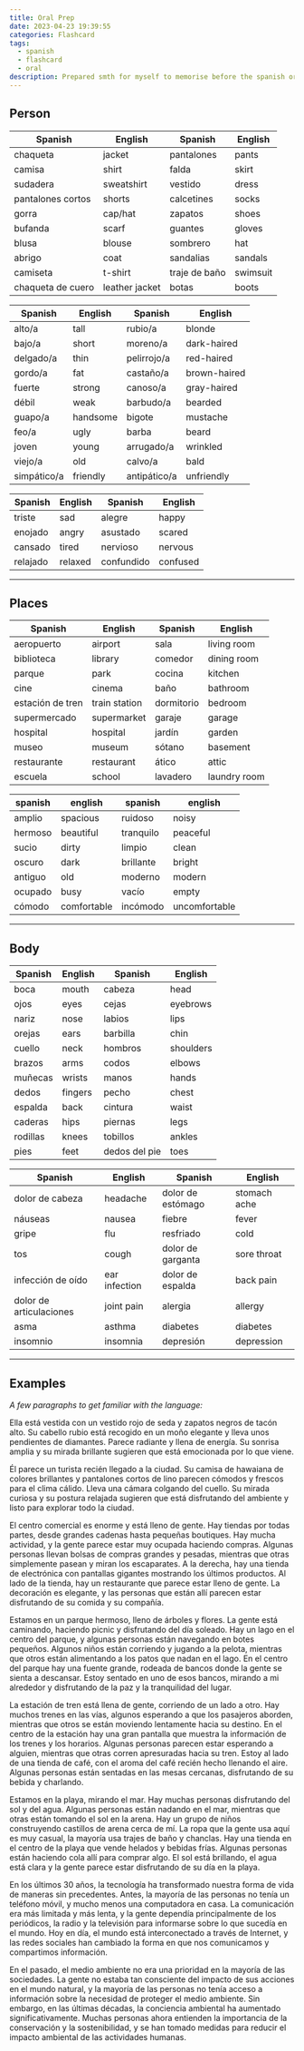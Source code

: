 ```yaml
---
title: Oral Prep
date: 2023-04-23 19:39:55
categories: Flashcard
tags:
  - spanish
  - flashcard
  - oral
description: Prepared smth for myself to memorise before the spanish oral. 
---
```


## Person

| Spanish | English | Spanish | English |
|---------|---------|---------|---------|
| chaqueta | jacket | pantalones | pants |
| camisa | shirt | falda | skirt |
| sudadera | sweatshirt | vestido | dress |
| pantalones cortos | shorts | calcetines | socks |
| gorra | cap/hat | zapatos | shoes |
| bufanda | scarf | guantes | gloves |
| blusa | blouse | sombrero | hat |
| abrigo | coat | sandalias | sandals |
| camiseta | t-shirt | traje de baño | swimsuit |
| chaqueta de cuero | leather jacket | botas | boots |

| Spanish   | English   | Spanish          | English       |
|-----------|-----------|-----------------|----------------|
| alto/a    | tall      | rubio/a         | blonde         |
| bajo/a    | short     | moreno/a        | dark-haired    |
| delgado/a | thin      | pelirrojo/a     | red-haired     |
| gordo/a   | fat       | castaño/a       | brown-haired   |
| fuerte    | strong    | canoso/a        | gray-haired    |
| débil     | weak      | barbudo/a       | bearded        |
| guapo/a   | handsome  | bigote         | mustache      |
| feo/a     | ugly      | barba          | beard         |
| joven     | young     | arrugado/a     | wrinkled      |
| viejo/a   | old       | calvo/a        | bald          |
| simpático/a | friendly | antipático/a | unfriendly     |

| Spanish | English | Spanish | English |
|---------|---------|---------|---------|
| triste | sad | alegre | happy |
| enojado | angry | asustado | scared |
| cansado | tired | nervioso | nervous |
| relajado | relaxed | confundido | confused |

---

## Places

| Spanish | English | Spanish | English |
|---------|---------|---------|---------|
| aeropuerto | airport | sala | living room |
| biblioteca | library | comedor | dining room |
| parque | park | cocina | kitchen |
| cine | cinema | baño | bathroom |
| estación de tren | train station | dormitorio | bedroom |
| supermercado | supermarket | garaje | garage |
| hospital | hospital | jardín | garden |
| museo | museum | sótano | basement |
| restaurante | restaurant | ático | attic |
| escuela | school | lavadero | laundry room |


| spanish   | english    | spanish  | english   |
|-----------|------------|----------|------------|
| amplio    | spacious   | ruidoso   | noisy       |
| hermoso   | beautiful | tranquilo | peaceful    |
| sucio     | dirty        | limpio    | clean        |
| oscuro    | dark        | brillante | bright       |
| antiguo  | old         | moderno  | modern     |
| ocupado | busy       | vacío       | empty       |
| cómodo | comfortable | incómodo | uncomfortable |

---

## Body

| Spanish | English | Spanish | English |
|---------|---------|---------|---------|
| boca | mouth | cabeza | head |
| ojos | eyes | cejas | eyebrows |
| nariz | nose | labios | lips |
| orejas | ears | barbilla | chin |
| cuello | neck | hombros | shoulders |
| brazos | arms | codos | elbows |
| muñecas | wrists | manos | hands |
| dedos | fingers | pecho | chest |
| espalda | back | cintura | waist |
| caderas | hips | piernas | legs |
| rodillas | knees | tobillos | ankles |
| pies | feet | dedos del pie | toes |

| Spanish | English | Spanish | English |
|---------|---------|---------|---------|
| dolor de cabeza | headache | dolor de estómago | stomach ache |
| náuseas | nausea | fiebre | fever |
| gripe | flu | resfriado | cold |
| tos | cough | dolor de garganta | sore throat |
| infección de oído | ear infection | dolor de espalda | back pain |
| dolor de articulaciones | joint pain | alergia | allergy |
| asma | asthma | diabetes | diabetes |
| insomnio | insomnia | depresión | depression |

---

## Examples

*A few paragraphs to get familiar with the language:*

Ella está vestida con un vestido rojo de seda y zapatos negros de tacón alto. Su cabello rubio está recogido en un moño elegante y lleva unos pendientes de diamantes. Parece radiante y llena de energía. Su sonrisa amplia y su mirada brillante sugieren que está emocionada por lo que viene.

Él parece un turista recién llegado a la ciudad. Su camisa de hawaiana de colores brillantes y pantalones cortos de lino parecen cómodos y frescos para el clima cálido. Lleva una cámara colgando del cuello. Su mirada curiosa y su postura relajada sugieren que está disfrutando del ambiente y listo para explorar todo la ciudad.

El centro comercial es enorme y está lleno de gente. Hay tiendas por todas partes, desde grandes cadenas hasta pequeñas boutiques. Hay mucha actividad, y la gente parece estar muy ocupada haciendo compras. Algunas personas llevan bolsas de compras grandes y pesadas, mientras que otras simplemente pasean y miran los escaparates. A la derecha, hay una tienda de electrónica con pantallas gigantes mostrando los últimos productos. Al lado de la tienda, hay un restaurante que parece estar lleno de gente. La decoración es elegante, y las personas que están allí parecen estar disfrutando de su comida y su compañía.

Estamos en un parque hermoso, lleno de árboles y flores. La gente está caminando, haciendo picnic y disfrutando del día soleado. Hay un lago en el centro del parque, y algunas personas están navegando en botes pequeños. Algunos niños están corriendo y jugando a la pelota, mientras que otros están alimentando a los patos que nadan en el lago. En el centro del parque hay una fuente grande, rodeada de bancos donde la gente se sienta a descansar. Estoy sentado en uno de esos bancos, mirando a mi alrededor y disfrutando de la paz y la tranquilidad del lugar.

La estación de tren está llena de gente, corriendo de un lado a otro. Hay muchos trenes en las vías, algunos esperando a que los pasajeros aborden, mientras que otros se están moviendo lentamente hacia su destino. En el centro de la estación hay una gran pantalla que muestra la información de los trenes y los horarios. Algunas personas parecen estar esperando a alguien, mientras que otras corren apresuradas hacia su tren. Estoy al lado de una tienda de café, con el aroma del café recién hecho llenando el aire. Algunas personas están sentadas en las mesas cercanas, disfrutando de su bebida y charlando.

Estamos en la playa, mirando el mar. Hay muchas personas disfrutando del sol y del agua. Algunas personas están nadando en el mar, mientras que otras están tomando el sol en la arena. Hay un grupo de niños construyendo castillos de arena cerca de mí. La ropa que la gente usa aquí es muy casual, la mayoría usa trajes de baño y chanclas. Hay una tienda en el centro de la playa que vende helados y bebidas frías. Algunas personas están haciendo cola allí para comprar algo. El sol está brillando, el agua está clara y la gente parece estar disfrutando de su día en la playa.

En los últimos 30 años, la tecnología ha transformado nuestra forma de vida de maneras sin precedentes. Antes, la mayoría de las personas no tenía un teléfono móvil, y mucho menos una computadora en casa. La comunicación era más limitada y más lenta, y la gente dependía principalmente de los periódicos, la radio y la televisión para informarse sobre lo que sucedía en el mundo. Hoy en día, el mundo está interconectado a través de Internet, y las redes sociales han cambiado la forma en que nos comunicamos y compartimos información.

En el pasado, el medio ambiente no era una prioridad en la mayoría de las sociedades. La gente no estaba tan consciente del impacto de sus acciones en el mundo natural, y la mayoría de las personas no tenía acceso a información sobre la necesidad de proteger el medio ambiente. Sin embargo, en las últimas décadas, la conciencia ambiental ha aumentado significativamente. Muchas personas ahora entienden la importancia de la conservación y la sostenibilidad, y se han tomado medidas para reducir el impacto ambiental de las actividades humanas.

